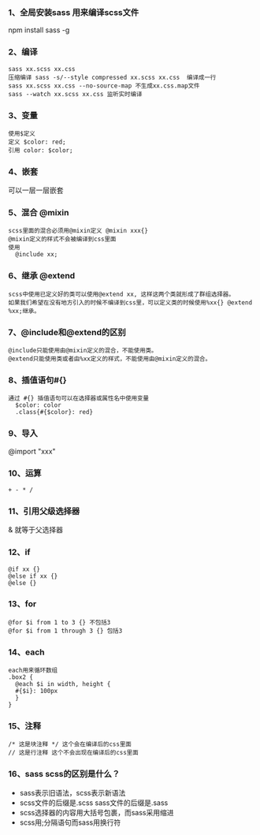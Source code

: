 ### 1、全局安装sass 用来编译scss文件
  npm install sass -g

### 2、编译
    sass xx.scss xx.css
    压缩编译 sass -s/--style compressed xx.scss xx.css  编译成一行
    sass xx.scss xx.css --no-source-map 不生成xx.css.map文件
    sass --watch xx.scss xx.css 监听实时编译

### 3、变量
    使用$定义 
    定义 $color: red;
    引用 color: $color;

### 4、嵌套
  可以一层一层嵌套

### 5、混合 @mixin
    scss里面的混合必须用@mixin定义 @mixin xxx{}
    @mixin定义的样式不会被编译到css里面
    使用
      @include xx;

### 6、继承 @extend
    scss中使用已定义好的类可以使用@extend xx, 这样这两个类就形成了群组选择器。
    如果我们希望在没有地方引入的时候不编译到css里，可以定义类的时候使用%xx{} @extend %xx;继承。

### 7、@include和@extend的区别
    @include只能使用由@mixin定义的混合，不能使用类。
    @extend只能使用类或者由%xx定义的样式，不能使用由@mixin定义的混合。

### 8、插值语句#{}
    通过 #{} 插值语句可以在选择器或属性名中使用变量
      $color: color
      .class{#{$color}: red}

### 9、导入
  @import "xxx"

### 10、运算
    + - * /

### 11、引用父级选择器
  & 就等于父选择器

### 12、if
    @if xx {}
    @else if xx {}
    @else {}

### 13、for
    @for $i from 1 to 3 {} 不包括3 
    @for $i from 1 through 3 {} 包括3

### 14、each
    each用来循环数组
    .box2 {
      @each $i in width, height {
      #{$i}: 100px 
      }
    }

### 15、注释
    /* 这是块注释 */ 这个会在编译后的css里面
    // 这是行注释 这个不会出现在编译后的css里面

### 16、sass scss的区别是什么？
*  sass表示旧语法，scss表示新语法
*  scss文件的后缀是.scss sass文件的后缀是.sass
*  scss选择器的内容用大括号包裹，而sass采用缩进
*  scss用;分隔语句而sass用换行符

